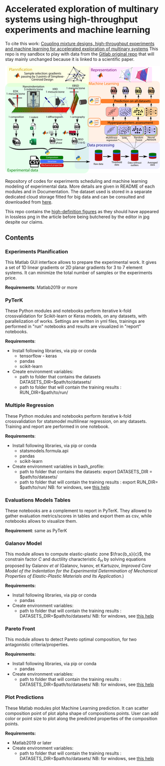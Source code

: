 # Accelerated exploration of multinary systems using high-throughput experiments and machine learning

To cite this work: [Coupling mixture designs, high-throughput experiments and machine learning for accelerated exploration of multinary systems](https://www.sciencedirect.com/science/article/pii/S0264127523004707)
This repo is my sandbox to play with data from the [Gitlab original repo](https://gricad-gitlab.univ-grenoble-alpes.fr/boichotr/accelerated-exploration-of-multinary) that will stay mainly unchanged because it is linked to a scientific paper.

![BOICHOT GAREL machine learning](https://github.com/Raphael-Boichot/Accelerated-exploration-of-multinary-systems/blob/main/Paper/Graphical_Abstract.png)

Repository of codes for experiments scheduling and machine learning modeling of experimental data. 
More details are given in README of each modules and in Documentation. The dataset used is stored in a separate dedicated cloud storage fitted for big data and can be consulted and downloaded from [here](https://zenodo.org/record/6104937#.YhOpROjMLct).

This repo contains the [high-definition figures](https://github.com/Raphael-Boichot/accelerated-exploration-of-multinary/tree/main/Paper) as they should have appeared in lossless png in the article before being butchered by the editor in jpg despite our claims.

## Contents 

### Experiments Planification

This Matlab GUI interface allows to prepare the experimental work. It gives a set of 1D linear gradients or 2D planar gradients for 3 to 7 element systems. It can minimize the total number of samples or the experiments price.  

__Requirements__: Matlab2019 or more 


### PyTerK 

These Python modules and notebooks perform iterative k-fold crossvalidation for Scikit-learn or Keras models, on any datasets, with parallelization of works. Settings are written in yml files, trainings are performed in "run" notebooks and results are visualized in "report" notebooks.  

__Requirements__:
* Install following libraries, via pip or conda
	* tensorflow - keras
	* pandas 
	* scikit-learn
* Create environment variables:
	* path to folder that contains the datasets DATASETS_DIR=$path/to/datasets/
	* path to folder that will contain the training results : RUN_DIR=$path/to/run/ 

### Multiple Regression

These Python modules and notebooks perform iterative k-fold crossvalidation for statsmodel multilinear regression, on any datasets. Training and report are performed in one notebook. 

__Requirements__: 
* Install following libraries, via pip or conda
	* statsmodels.formula.api
	* pandas
	* scikit-learn
* Create environment variables in bash_profile:
	* path to folder that contains the datasets: export DATASETS_DIR = $path/to/datasets/
	* path to folder that will contain the training results : export RUN_DIR= $path/to/run/
NB: for windows, see [this help](https://docs.oracle.com/en/database/oracle/machine-learning/oml4r/1.5.1/oread/creating-and-modifying-environment-variables-on-windows.html)

### Evaluations Models Tables

These notebooks are a complement to report in PyTerK. They allowed to gather evaluation metrics/scores in tables and export them as csv, while notebooks allows to visualize them. 

__Requirement__: same as PyTerK


### Galanov Model

This module allows to compute elastic-plastic zone $\frac{b_s}{c}$, the constrain factor $C$ and ductility characteristic $\delta_H$ by solving equations proposed by Galanov *et al* (Galanov, Ivanov, et Kartuzov, *Improved Core Model of the Indentation for the Experimental Determination of Mechanical Properties of Elastic-Plastic Materials and Its Application*.)

**Requirements:**
* Install following libraries, via pip or conda
	* pandas 
* Create environment variables:
	* path to folder that will contain the training results : DATASETS_DIR=$path/to/datasets/ 
NB: for windows, see [this help](https://docs.oracle.com/en/database/oracle/machine-learning/oml4r/1.5.1/oread/creating-and-modifying-environment-variables-on-windows.html)

### Pareto Front

This module allows to detect Pareto optimal composition, for two antagonistic criteria/properties. 

**Requirements:**
* Install following libraries, via pip or conda
	* pandas 
* Create environment variables:
	* path to folder that will contain the training results : DATASETS_DIR=$path/to/datasets/ 
NB: for windows, see [this help](https://docs.oracle.com/en/database/oracle/machine-learning/oml4r/1.5.1/oread/creating-and-modifying-environment-variables-on-windows.html)


### Plot Predictions

These Matlab modules plot Machine Learning prediction. It can scatter composition point of plot alpha shape of compositions points. User can add color or point size to plot along the predicted properties of the composition points. 

**Requirements:**
* Matlab2019 or later
* Create environment variables:
	* path to folder that will contain the training results : DATASETS_DIR=$path/to/datasets/ 
NB: for windows, see [this help](https://docs.oracle.com/en/database/oracle/machine-learning/oml4r/1.5.1/oread/creating-and-modifying-environment-variables-on-windows.html)
